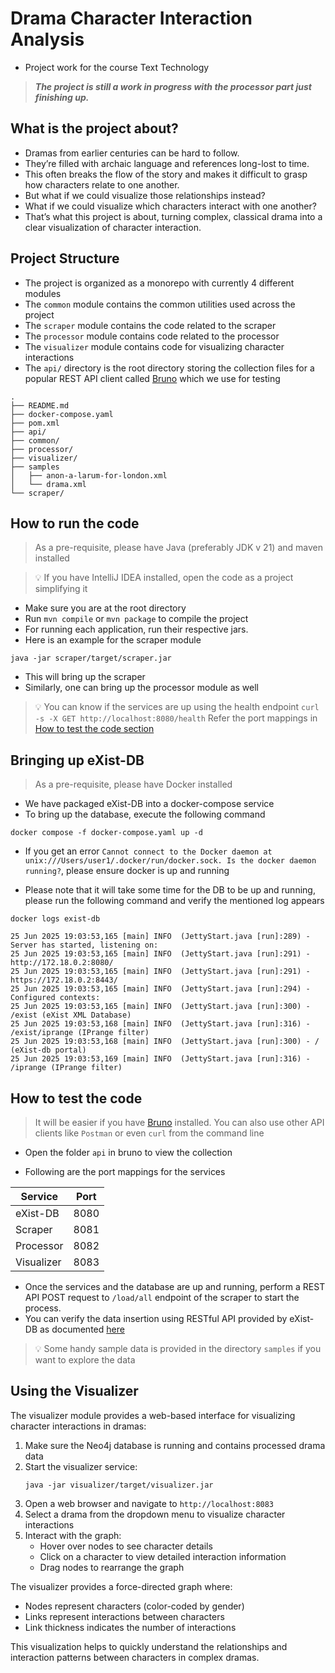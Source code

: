 # Drama Character Interaction Analysis

- Project work for the course Text Technology

> **_The project is still a work in progress with the processor part just finishing up._**

## What is the project about?

- Dramas from earlier centuries can be hard to follow.
- They’re filled with archaic language and references long-lost to time.
- This often breaks the flow of the story and makes it difficult to grasp how characters relate to one another.
- But what if we could visualize those relationships instead?
- What if we could visualize which characters interact with one another?
- That’s what this project is about, turning complex, classical drama into a clear visualization of character
  interaction.

## Project Structure

- The project is organized as a monorepo with currently 4 different modules
- The `common` module contains the common utilities used across the project
- The `scraper` module contains the code related to the scraper
- The `processor` module contains code related to the processor
- The `visualizer` module contains code for visualizing character interactions
- The `api/` directory is the root directory storing the collection files for a popular REST API client
  called [Bruno](https://www.usebruno.com) which we use for testing

```
.
├── README.md
├── docker-compose.yaml
├── pom.xml
├── api/
├── common/
├── processor/
├── visualizer/
├── samples
│   ├── anon-a-larum-for-london.xml
│   └── drama.xml
└── scraper/
```

## How to run the code

> As a pre-requisite, please have Java (preferably JDK v 21) and maven installed

> 💡 If you have IntelliJ IDEA installed, open the code as a project simplifying it

- Make sure you are at the root directory
- Run `mvn compile` or `mvn package` to compile the project
- For running each application, run their respective jars.
- Here is an example for the scraper module

```shell
java -jar scraper/target/scraper.jar
```

- This will bring up the scraper
- Similarly, one can bring up the processor module as well

> 💡 You can know if the services are up using the health endpoint
> `curl -s -X GET http://localhost:8080/health`
> Refer the port mappings in [How to test the code section](#how-to-test-the-code)

## Bringing up eXist-DB

> As a pre-requisite, please have Docker installed

- We have packaged eXist-DB into a docker-compose service
- To bring up the database, execute the following command

```shell
docker compose -f docker-compose.yaml up -d
```

- If you get an error
  `Cannot connect to the Docker daemon at unix:///Users/user1/.docker/run/docker.sock. Is the docker daemon running?`,
  please ensure docker is up and running

- Please note that it will take some time for the DB to be up and running, please run the following command and verify
  the mentioned log appears

```shell
docker logs exist-db
```

```shell
25 Jun 2025 19:03:53,165 [main] INFO  (JettyStart.java [run]:289) - Server has started, listening on: 
25 Jun 2025 19:03:53,165 [main] INFO  (JettyStart.java [run]:291) - http://172.18.0.2:8080/ 
25 Jun 2025 19:03:53,165 [main] INFO  (JettyStart.java [run]:291) - https://172.18.0.2:8443/ 
25 Jun 2025 19:03:53,165 [main] INFO  (JettyStart.java [run]:294) - Configured contexts: 
25 Jun 2025 19:03:53,165 [main] INFO  (JettyStart.java [run]:300) - /exist (eXist XML Database) 
25 Jun 2025 19:03:53,168 [main] INFO  (JettyStart.java [run]:316) - /exist/iprange (IPrange filter) 
25 Jun 2025 19:03:53,168 [main] INFO  (JettyStart.java [run]:300) - / (eXist-db portal) 
25 Jun 2025 19:03:53,169 [main] INFO  (JettyStart.java [run]:316) - /iprange (IPrange filter) 
```

## How to test the code

> It will be easier if you have [Bruno](https://www.usebruno.com) installed.
> You can also use other API clients like `Postman` or even `curl` from the command line

- Open the folder `api` in bruno to view the collection

- Following are the port mappings for the services

| Service   | Port |
|-----------|------|
| eXist-DB  | 8080 |
| Scraper   | 8081 |
| Processor | 8082 |
| Visualizer | 8083 |

- Once the services and the database are up and running, perform a REST API POST request to `/load/all` endpoint of the
  scraper to start the process.
- You can verify the data insertion using RESTful API provided by eXist-DB as
  documented [here](https://exist-db.org/exist/apps/doc/devguide_rest)

> 💡 Some handy sample data is provided in the directory `samples` if you want to explore the data

## Using the Visualizer

The visualizer module provides a web-based interface for visualizing character interactions in dramas:

1. Make sure the Neo4j database is running and contains processed drama data
2. Start the visualizer service:
   ```shell
   java -jar visualizer/target/visualizer.jar
   ```
3. Open a web browser and navigate to `http://localhost:8083`
4. Select a drama from the dropdown menu to visualize character interactions
5. Interact with the graph:
   - Hover over nodes to see character details
   - Click on a character to view detailed interaction information
   - Drag nodes to rearrange the graph

The visualizer provides a force-directed graph where:
- Nodes represent characters (color-coded by gender)
- Links represent interactions between characters
- Link thickness indicates the number of interactions

This visualization helps to quickly understand the relationships and interaction patterns between characters in complex dramas.
